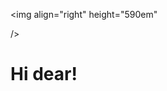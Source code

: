 <img  align="right" height="590em"
<script src="https://gist.github.com/Isaac-S-Cto/c1a3555d93bb561891d5c4d1064fe6e8.js"></script>/>
<h1 align="left">Hi dear!
